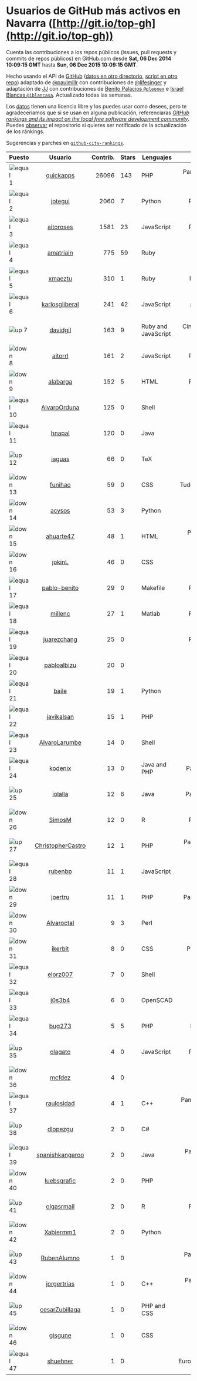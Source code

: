 
# Usuarios de GitHub más activos en Navarra ([http://git.io/top-gh](http://git.io/top-gh))



  Cuenta las contribuciones a los repos públicos (issues, pull requests y commits de repos públicos) en GitHub.com desde  **Sat, 06 Dec 2014 10:09:15 GMT** hasta **Sun, 06 Dec 2015 10:09:15 GMT**.

  Hecho usando el API de [GitHub](http://github.com) ([datos en otro directorio](https://github.com/JJ/top-github-users-data/tree/master/data), [script en otro repo](https://github.com/JJ/github-city-rankings/blob/master/get-city.coffee)) adaptado de [@paulmillr](https://github.com/paulmillr) con contribuciones de [@lifesinger](https://github.com/lifesinger) y adaptación de [JJ](http://jj.github.io) con contribuciones de [Benito Palacios `@pleonex`](http://github.com/pleonex) e [Israel Blancas `@iblancasa`](https://github.com/iblancasa). Actualizado todas las semanas.

  Los [datos](https://github.com/JJ/top-github-users-data/tree/master/data) tienen una licencia libre y los puedes usar como desees, pero te agradeceríamos que si se usan en alguna publicación, referenciaras [*GitHub rankings and its impact on the local free software development community*](https://thewinnower.com/papers/github-rankings-and-its-impact-on-the-local-free-software-development-community). Puedes [observar](https://github.com/JJ/top-github-users-data/subscription) el repositorio si quieres ser notificado de la actualización de los ránkings.

  Sugerencias y parches en [`github-city-rankings`](http://github.com/JJ/github-city-rankings).


| Puesto   |  Usuario  |Contrib.| Stars | Lenguajes   |      Lugar      |  Avatar  |
|----------|:---------:|-------:|-------|-------------|:---------------:|----------|
|![equal](https://raw.githubusercontent.com/JJ/github-city-rankings/master/img/equal.gif) 1 | [quickapps](https://github.com/quickapps) | 26096 | 143 | PHP | Pamplona, Navarra - Spain | <img src='https://avatars3.githubusercontent.com/u/1129842?v=3&s=64' width="64" title='QuickApps'> |
|![equal](https://raw.githubusercontent.com/JJ/github-city-rankings/master/img/equal.gif) 2 | [jotegui](https://github.com/jotegui) | 2060 | 7 | Python | Pamplona, Spain | <img src='https://avatars0.githubusercontent.com/u/642210?v=3&s=64' width="64" title='Javier Otegui'> |
|![equal](https://raw.githubusercontent.com/JJ/github-city-rankings/master/img/equal.gif) 3 | [aitoroses](https://github.com/aitoroses) | 1581 | 23 | JavaScript | Pamplona, Spain | <img src='https://avatars0.githubusercontent.com/u/1699368?v=3&s=64' width="64" title='Aitor Oses'> |
|![equal](https://raw.githubusercontent.com/JJ/github-city-rankings/master/img/equal.gif) 4 | [amatriain](https://github.com/amatriain) | 775 | 59 | Ruby | Pamplona | <img src='https://avatars3.githubusercontent.com/u/1439986?v=3&s=64' width="64" title='Alfredo Amatriain'> |
|![equal](https://raw.githubusercontent.com/JJ/github-city-rankings/master/img/equal.gif) 5 | [xmaeztu](https://github.com/xmaeztu) | 310 | 1 | Ruby | Iruñea, Nafarroa | <img src='https://avatars3.githubusercontent.com/u/703490?v=3&s=64' width="64" title='Xabier Maeztu'> |
|![equal](https://raw.githubusercontent.com/JJ/github-city-rankings/master/img/equal.gif) 6 | [karlosgliberal](https://github.com/karlosgliberal) | 241 | 42 | JavaScript | pamplona/iruña | <img src='https://avatars3.githubusercontent.com/u/200922?v=3&s=64' width="64" title='karlos g liberal'> |
|![up](https://raw.githubusercontent.com/JJ/github-city-rankings/master/img/up.gif) 7 | [davidgil](https://github.com/davidgil) | 163 | 9 | Ruby and JavaScript | Cintruenigo, Navarra, Spain | <img src='https://avatars1.githubusercontent.com/u/1498740?v=3&s=64' width="64" title='David Gil'> |
|![down](https://raw.githubusercontent.com/JJ/github-city-rankings/master/img/down.gif) 8 | [aitorrl](https://github.com/aitorrl) | 161 | 2 | JavaScript | Pamplona / Iruña | <img src='https://avatars1.githubusercontent.com/u/369424?v=3&s=64' width="64" title='Aitor Resano'> |
|![down](https://raw.githubusercontent.com/JJ/github-city-rankings/master/img/down.gif) 9 | [alabarga](https://github.com/alabarga) | 152 | 5 | HTML | Pamplona, Spain | <img src='https://avatars0.githubusercontent.com/u/166339?v=3&s=64' width="64" title='Alberto Labarga'> |
|![equal](https://raw.githubusercontent.com/JJ/github-city-rankings/master/img/equal.gif) 10 | [AlvaroOrduna](https://github.com/AlvaroOrduna) | 125 | 0 | Shell | Pamplona | <img src='https://avatars3.githubusercontent.com/u/4264243?v=3&s=64' width="64" title='Álvaro Orduna León'> |
|![equal](https://raw.githubusercontent.com/JJ/github-city-rankings/master/img/equal.gif) 11 | [hnapal](https://github.com/hnapal) | 120 | 0 | Java | Pamplona | <img src='https://avatars0.githubusercontent.com/u/10106398?v=3&s=64' width="64" title='Hector'> |
|![up](https://raw.githubusercontent.com/JJ/github-city-rankings/master/img/up.gif) 12 | [iaguas](https://github.com/iaguas) | 66 | 0 | TeX | Pamplona | <img src='https://avatars3.githubusercontent.com/u/4259550?v=3&s=64' width="64" title='Iñigo Aguas'> |
|![down](https://raw.githubusercontent.com/JJ/github-city-rankings/master/img/down.gif) 13 | [funihao](https://github.com/funihao) | 59 | 0 | CSS | Tudela (Navarra) Spain | <img src='https://avatars3.githubusercontent.com/u/9009902?v=3&s=64' width="64" title='José Jesús Palacios'> |
|![down](https://raw.githubusercontent.com/JJ/github-city-rankings/master/img/down.gif) 14 | [acysos](https://github.com/acysos) | 53 | 3 | Python | Pamplona | <img src='https://avatars0.githubusercontent.com/u/1657112?v=3&s=64' width="64" title='Odoo - OpenERP - Acysos S.L.'> |
|![down](https://raw.githubusercontent.com/JJ/github-city-rankings/master/img/down.gif) 15 | [ahuarte47](https://github.com/ahuarte47) | 48 | 1 | HTML | Pamplona/Iruña - Navarra | <img src='https://avatars0.githubusercontent.com/u/5576272?v=3&s=64' width="64" title='Alvaro Huarte'> |
|![down](https://raw.githubusercontent.com/JJ/github-city-rankings/master/img/down.gif) 16 | [jokinL](https://github.com/jokinL) | 46 | 0 | CSS | Pamplona | <img src='https://avatars3.githubusercontent.com/u/8535960?v=3&s=64' width="64" title='Jokin L.'> |
|![equal](https://raw.githubusercontent.com/JJ/github-city-rankings/master/img/equal.gif) 17 | [pablo-benito](https://github.com/pablo-benito) | 29 | 0 | Makefile | Pamplona, Spain | <img src='https://avatars3.githubusercontent.com/u/12297597?v=3&s=64' width="64" title='Pablo Benito'> |
|![equal](https://raw.githubusercontent.com/JJ/github-city-rankings/master/img/equal.gif) 18 | [millenc](https://github.com/millenc) | 27 | 1 | Matlab | Pamplona, Spain | <img src='https://avatars3.githubusercontent.com/u/7861428?v=3&s=64' width="64" title='Mikel Pintor'> |
|![equal](https://raw.githubusercontent.com/JJ/github-city-rankings/master/img/equal.gif) 19 | [juarezchang](https://github.com/juarezchang) | 25 | 0 |  | Pamplona, Spain | <img src='https://avatars2.githubusercontent.com/u/10869392?v=3&s=64' width="64" title='Andrés Juárez Chang'> |
|![equal](https://raw.githubusercontent.com/JJ/github-city-rankings/master/img/equal.gif) 20 | [pabloalbizu](https://github.com/pabloalbizu) | 20 | 0 |  | Pamplona | <img src='https://avatars3.githubusercontent.com/u/3223601?v=3&s=64' width="64" title='Pablo'> |
|![equal](https://raw.githubusercontent.com/JJ/github-city-rankings/master/img/equal.gif) 21 | [baile](https://github.com/baile) | 19 | 1 | Python | Pamplona | <img src='https://avatars0.githubusercontent.com/u/4908845?v=3&s=64' width="64" title='Jon Legarrea Oteiza'> |
|![equal](https://raw.githubusercontent.com/JJ/github-city-rankings/master/img/equal.gif) 22 | [javikalsan](https://github.com/javikalsan) | 15 | 1 | PHP | Nafarroa | <img src='https://avatars2.githubusercontent.com/u/1070397?v=3&s=64' width="64" title='javikalsan'> |
|![equal](https://raw.githubusercontent.com/JJ/github-city-rankings/master/img/equal.gif) 23 | [AlvaroLarumbe](https://github.com/AlvaroLarumbe) | 14 | 0 | Shell | Pamplona | <img src='https://avatars2.githubusercontent.com/u/4255881?v=3&s=64' width="64" title='Álvaro Larumbe'> |
|![equal](https://raw.githubusercontent.com/JJ/github-city-rankings/master/img/equal.gif) 24 | [kodenix](https://github.com/kodenix) | 13 | 0 | Java and PHP | Pamplona/Navarra | <img src='https://avatars3.githubusercontent.com/u/9369074?v=3&s=64' width="64" title='Alberto Morales'> |
|![up](https://raw.githubusercontent.com/JJ/github-city-rankings/master/img/up.gif) 25 | [iolalla](https://github.com/iolalla) | 12 | 6 | Java | Pamplona, Navarra | <img src='https://avatars1.githubusercontent.com/u/308066?v=3&s=64' width="64" title='Israel Olalla'> |
|![down](https://raw.githubusercontent.com/JJ/github-city-rankings/master/img/down.gif) 26 | [SimosM](https://github.com/SimosM) | 12 | 0 | R | Pamplona, Spain | <img src='https://avatars1.githubusercontent.com/u/10856515?v=3&s=64' width="64" title='Simos M.'> |
|![up](https://raw.githubusercontent.com/JJ/github-city-rankings/master/img/up.gif) 27 | [ChristopherCastro](https://github.com/ChristopherCastro) | 12 | 1 | PHP | Pamplona Navarra - Spain | <img src='https://avatars3.githubusercontent.com/u/749463?v=3&s=64' width="64" title='Christopher Castro'> |
|![equal](https://raw.githubusercontent.com/JJ/github-city-rankings/master/img/equal.gif) 28 | [rubenbp](https://github.com/rubenbp) | 11 | 1 | JavaScript | Pamplona | <img src='https://avatars3.githubusercontent.com/u/570775?v=3&s=64' width="64" title='Rubén Bernárdez'> |
|![down](https://raw.githubusercontent.com/JJ/github-city-rankings/master/img/down.gif) 29 | [joertru](https://github.com/joertru) | 11 | 1 | PHP | Pamplona, Colombia | <img src='https://avatars0.githubusercontent.com/u/1019825?v=3&s=64' width="64" title='Jorge Erickson Trujillo'> |
|![down](https://raw.githubusercontent.com/JJ/github-city-rankings/master/img/down.gif) 30 | [Alvaroctal](https://github.com/Alvaroctal) | 9 | 3 | Perl | Pamplona | <img src='https://avatars3.githubusercontent.com/u/4562922?v=3&s=64' width="64" title='Alvaro Octal'> |
|![down](https://raw.githubusercontent.com/JJ/github-city-rankings/master/img/down.gif) 31 | [ikerbit](https://github.com/ikerbit) | 8 | 0 | CSS | Pamplona / Iruñea | <img src='https://avatars1.githubusercontent.com/u/10534784?v=3&s=64' width="64" title='Iker Zazpe'> |
|![equal](https://raw.githubusercontent.com/JJ/github-city-rankings/master/img/equal.gif) 32 | [elorz007](https://github.com/elorz007) | 7 | 0 | Shell | Pamplona | <img src='https://avatars0.githubusercontent.com/u/3601038?v=3&s=64' width="64" title='Mikel Elorz'> |
|![equal](https://raw.githubusercontent.com/JJ/github-city-rankings/master/img/equal.gif) 33 | [j0s3b4](https://github.com/j0s3b4) | 6 | 0 | OpenSCAD | iruña | <img src='https://avatars3.githubusercontent.com/u/3213016?v=3&s=64' width="64" title='j0s3b4'> |
|![equal](https://raw.githubusercontent.com/JJ/github-city-rankings/master/img/equal.gif) 34 | [bug273](https://github.com/bug273) | 5 | 5 | PHP | Iruñea Nafarroa | <img src='https://avatars3.githubusercontent.com/u/370630?v=3&s=64' width="64" title='Bug273'> |
|![up](https://raw.githubusercontent.com/JJ/github-city-rankings/master/img/up.gif) 35 | [olagato](https://github.com/olagato) | 4 | 0 | JavaScript | Pamplona, Spain | <img src='https://avatars3.githubusercontent.com/u/149179?v=3&s=64' width="64" title='Jesús Erro'> |
|![down](https://raw.githubusercontent.com/JJ/github-city-rankings/master/img/down.gif) 36 | [mcfdez](https://github.com/mcfdez) | 4 | 0 |  | Pamplona | <img src='https://avatars2.githubusercontent.com/u/8833955?v=3&s=64' width="64" title='Marc Fernandez'> |
|![equal](https://raw.githubusercontent.com/JJ/github-city-rankings/master/img/equal.gif) 37 | [raulosidad](https://github.com/raulosidad) | 4 | 1 | C++ | Pamplona - Navarra - Spain | <img src='https://avatars2.githubusercontent.com/u/5192894?v=3&s=64' width="64" title='Raúl Argüelles'> |
|![up](https://raw.githubusercontent.com/JJ/github-city-rankings/master/img/up.gif) 38 | [dlopezgu](https://github.com/dlopezgu) | 2 | 0 | C# | Pamplona | <img src='https://avatars2.githubusercontent.com/u/2158263?v=3&s=64' width="64" title='David'> |
|![equal](https://raw.githubusercontent.com/JJ/github-city-rankings/master/img/equal.gif) 39 | [spanishkangaroo](https://github.com/spanishkangaroo) | 2 | 0 | Java | Pamplona, Navarra, Spain | <img src='https://avatars1.githubusercontent.com/u/146285?v=3&s=64' width="64" title='xabivaz'> |
|![down](https://raw.githubusercontent.com/JJ/github-city-rankings/master/img/down.gif) 40 | [luebsgrafic](https://github.com/luebsgrafic) | 2 | 0 | PHP | Pamplona | <img src='https://avatars0.githubusercontent.com/u/1290422?v=3&s=64' width="64" title='Luebsgrafic'> |
|![up](https://raw.githubusercontent.com/JJ/github-city-rankings/master/img/up.gif) 41 | [olgasrmail](https://github.com/olgasrmail) | 2 | 0 | R | Pamplona, Spain | <img src='https://avatars2.githubusercontent.com/u/12249295?v=3&s=64' width="64" title='Olga'> |
|![down](https://raw.githubusercontent.com/JJ/github-city-rankings/master/img/down.gif) 42 | [Xabiermm1](https://github.com/Xabiermm1) | 2 | 0 | Python | Navarra(Spain) | <img src='https://avatars1.githubusercontent.com/u/9248410?v=3&s=64' width="64" title='Xabier Martinez de Morentin'> |
|![up](https://raw.githubusercontent.com/JJ/github-city-rankings/master/img/up.gif) 43 | [RubenAlumno](https://github.com/RubenAlumno) | 1 | 0 |  | Pamplona, Navarra , Spain | <img src='https://avatars3.githubusercontent.com/u/14273881?v=3&s=64' width="64" title='Rubén Castañeda Matute'> |
|![down](https://raw.githubusercontent.com/JJ/github-city-rankings/master/img/down.gif) 44 | [jorgertrias](https://github.com/jorgertrias) | 1 | 0 | C++ | Pamplona, Navarra, Spain | <img src='https://avatars1.githubusercontent.com/u/4290759?v=3&s=64' width="64" title='Jorge Rodriguez Trias'> |
|![up](https://raw.githubusercontent.com/JJ/github-city-rankings/master/img/up.gif) 45 | [cesarZubillaga](https://github.com/cesarZubillaga) | 1 | 0 | PHP and CSS | Pamplona | <img src='https://avatars2.githubusercontent.com/u/4540547?v=3&s=64' width="64" title='cesar'> |
|![down](https://raw.githubusercontent.com/JJ/github-city-rankings/master/img/down.gif) 46 | [gisgune](https://github.com/gisgune) | 1 | 0 | CSS | Nafarroa | <img src='https://avatars1.githubusercontent.com/u/11590188?v=3&s=64' width="64" title=''> |
|![equal](https://raw.githubusercontent.com/JJ/github-city-rankings/master/img/equal.gif) 47 | [shuehner](https://github.com/shuehner) | 1 | 0 |  | Europe/Spain/Pamplona | <img src='https://avatars3.githubusercontent.com/u/7860948?v=3&s=64' width="64" title='Stefan Hühner'> |
